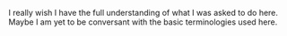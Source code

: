 I really wish I have the full understanding of what I was asked to do here.
Maybe I am yet to be conversant with the basic terminologies used here.